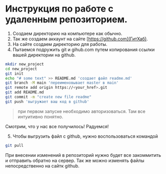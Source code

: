 # Инструкция по работе с удаленным репозиторием.
1. Создаем директорию на компьютере как обычно.
2. Так же создаем аккаунт на сайте [https://github.com](ГитХаб).
3. На сайте создаем директорию для работы.
4. Пытаемся подружить git и gihub.com путем копирования ссылки вашей директории на github.

```sh
mkdir new_project
cd new_project
git init
echo "# some text" >> README.md 'создает файл readme.md'
git branch -M main 'переименовывает master в main'
git remote add origin https://<your_href>.git
git add README.md
git commit -m "create new file readme"
git push 'выгружает ваш код в github'
```
> при первом запуске необходимо авторизоваться. Там все интуитивно понятно.

Смотрим, что у нас все получилось! Радуемся!

5. Чтобы выгрузить файл с github, нужно воспользоваться командой 
```sh
git pull
``` 
При внесении изменений в репозиторий нужно будет все закоммитить и отправить обратно на сервер. Так же можно изменять файлы непосредственно на сайтк github.
